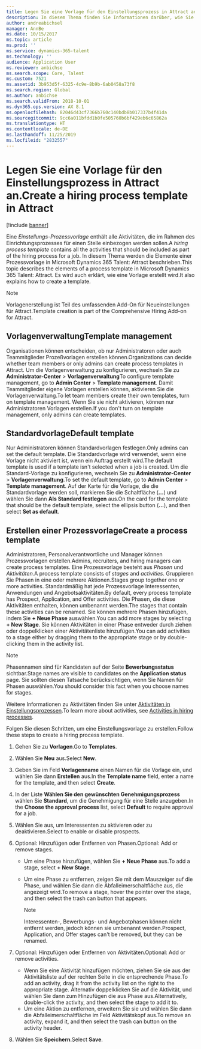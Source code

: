 ```yaml
---
title: Legen Sie eine Vorlage für den Einstellungsprozess in Attract an.
description: In diesem Thema finden Sie Informationen darüber, wie Sie eine Vorlage für einen Einstellungsprozess in Attract anlegen.
author: andreabichsel
manager: AnnBe
ms.date: 10/15/2017
ms.topic: article
ms.prod: ''
ms.service: dynamics-365-talent
ms.technology: ''
audience: Application User
ms.reviewer: anbichse
ms.search.scope: Core, Talent
ms.custom: 7521
ms.assetid: 3b953d5f-6325-4c9e-8b9b-6ab0458a73f8
ms.search.region: Global
ms.author: anbichse
ms.search.validFrom: 2018-10-01
ms.dyn365.ops.version: AX 8.1
ms.openlocfilehash: 82046d43cf7366b760c140bdb8b017337b4f41da
ms.sourcegitcommit: 9cc6a011bfdd1b0fe505760b6bf429eb6c65862a
ms.translationtype: HT
ms.contentlocale: de-DE
ms.lasthandoff: 11/25/2019
ms.locfileid: "2832557"
---
```

# <a name="create-a-hiring-process-template-in-attract"></a><span data-ttu-id="bbb86-103">Legen Sie eine Vorlage für den Einstellungsprozess in Attract an.</span><span class="sxs-lookup"><span data-stu-id="bbb86-103">Create a hiring process template in Attract</span></span>

[!include [banner](includes/banner.md)]

<span data-ttu-id="bbb86-104">Eine *Einstellungs-Prozessvorlage* enthält alle Aktivitäten, die im Rahmen des Einrichtungsprozesses für einen Stelle einbezogen werden sollen.</span><span class="sxs-lookup"><span data-stu-id="bbb86-104">A *hiring process template* contains all the activities that should be included as part of the hiring process for a job.</span></span> <span data-ttu-id="bbb86-105">In diesem Thema werden die Elemente einer Prozessvorlage in Microsoft Dynamics 365 Talent: Attract beschrieben.</span><span class="sxs-lookup"><span data-stu-id="bbb86-105">This topic describes the elements of a process template in Microsoft Dynamics 365 Talent: Attract.</span></span> <span data-ttu-id="bbb86-106">Es wird auch erklärt, wie eine Vorlage erstellt wird.</span><span class="sxs-lookup"><span data-stu-id="bbb86-106">It also explains how to create a template.</span></span>

> [!NOTE]
> <span data-ttu-id="bbb86-107">Vorlagenerstellung ist Teil des umfassenden Add-On für Neueinstellungen für Attract.</span><span class="sxs-lookup"><span data-stu-id="bbb86-107">Template creation is part of the Comprehensive Hiring Add-on for Attract.</span></span>

## <a name="template-management"></a><span data-ttu-id="bbb86-108">Vorlagenverwaltung</span><span class="sxs-lookup"><span data-stu-id="bbb86-108">Template management</span></span>

<span data-ttu-id="bbb86-109">Organisationen können entscheiden, ob nur Administratoren oder auch Teammitglieder Prozeßvorlagen erstellen können.</span><span class="sxs-lookup"><span data-stu-id="bbb86-109">Organizations can decide whether team members or only admins can create process templates in Attract.</span></span> <span data-ttu-id="bbb86-110">Um die Vorlagenverwaltung zu konfigurieren, wechseln Sie zu **Administrator-Center** \> **Vorlagenverwaltung**</span><span class="sxs-lookup"><span data-stu-id="bbb86-110">To configure template management, go to **Admin Center** \> **Template management**.</span></span> <span data-ttu-id="bbb86-111">Damit Teammitglieder eigene Vorlagen erstellen können, aktivieren Sie die Vorlagenverwaltung.</span><span class="sxs-lookup"><span data-stu-id="bbb86-111">To let team members create their own templates, turn on template management.</span></span> <span data-ttu-id="bbb86-112">Wenn Sie sie nicht aktivieren, können nur Administratoren Vorlagen erstellen.</span><span class="sxs-lookup"><span data-stu-id="bbb86-112">If you don't turn on template management, only admins can create templates.</span></span>

## <a name="default-template"></a><span data-ttu-id="bbb86-113">Standardvorlage</span><span class="sxs-lookup"><span data-stu-id="bbb86-113">Default template</span></span>

<span data-ttu-id="bbb86-114">Nur Administratoren können Standardvorlagen festlegen.</span><span class="sxs-lookup"><span data-stu-id="bbb86-114">Only admins can set the default template.</span></span> <span data-ttu-id="bbb86-115">Die Standardvorlage wird verwendet, wenn eine Vorlage nicht aktiviert ist, wenn ein Auftrag erstellt wird.</span><span class="sxs-lookup"><span data-stu-id="bbb86-115">The default template is used if a template isn't selected when a job is created.</span></span> <span data-ttu-id="bbb86-116">Um die Standard-Vorlage zu konfigurieren, wechseln Sie zu **Administrator-Center** \> **Vorlagenverwaltung**.</span><span class="sxs-lookup"><span data-stu-id="bbb86-116">To set the default template, go to **Admin Center** \> **Template management**.</span></span> <span data-ttu-id="bbb86-117">Auf der Karte für die Vorlage, die die Standardvorlage werden soll, markieren Sie die Schaltfläche (**...**) und wählen Sie dann **Als Standard festlegen** aus.</span><span class="sxs-lookup"><span data-stu-id="bbb86-117">On the card for the template that should be the default template, select the ellipsis button (**...**), and then select **Set as default**.</span></span>

## <a name="create-a-process-template"></a><span data-ttu-id="bbb86-118">Erstellen einer Prozessvorlage</span><span class="sxs-lookup"><span data-stu-id="bbb86-118">Create a process template</span></span>

<span data-ttu-id="bbb86-119">Administratoren, Personalverantwortliche und Manager können Prozessvorlagen erstellen.</span><span class="sxs-lookup"><span data-stu-id="bbb86-119">Admins, recruiters, and hiring managers can create process templates.</span></span> <span data-ttu-id="bbb86-120">Eine Prozessvorlage besteht aus *Phasen* und *Aktivitäten*.</span><span class="sxs-lookup"><span data-stu-id="bbb86-120">A process template consists of *stages* and *activities*.</span></span> <span data-ttu-id="bbb86-121">Gruppieren Sie Phasen in eine oder mehrere Aktionen.</span><span class="sxs-lookup"><span data-stu-id="bbb86-121">Stages group together one or more activities.</span></span> <span data-ttu-id="bbb86-122">Standardmäßig hat jede Prozessvorlage Interessenten, Anwendungen und Angebotsaktivitäten.</span><span class="sxs-lookup"><span data-stu-id="bbb86-122">By default, every process template has Prospect, Application, and Offer activities.</span></span> <span data-ttu-id="bbb86-123">Die Phasen, die diese Aktivitäten enthalten, können umbenannt werden.</span><span class="sxs-lookup"><span data-stu-id="bbb86-123">The stages that contain these activities can be renamed.</span></span> <span data-ttu-id="bbb86-124">Sie können mehrere Phasen hinzufügen, indem Sie **+ Neue Phase** auswählen.</span><span class="sxs-lookup"><span data-stu-id="bbb86-124">You can add more stages by selecting **+ New Stage**.</span></span> <span data-ttu-id="bbb86-125">Sie können Aktivitäten in einer Phase entweder durch ziehen oder doppelklicken einer Aktivitätenliste hinzufügen.</span><span class="sxs-lookup"><span data-stu-id="bbb86-125">You can add activities to a stage either by dragging them to the appropriate stage or by double-clicking them in the activity list.</span></span>

> [!NOTE]
> <span data-ttu-id="bbb86-126">Phasennamen sind für Kandidaten auf der Seite **Bewerbungsstatus** sichtbar.</span><span class="sxs-lookup"><span data-stu-id="bbb86-126">Stage names are visible to candidates on the **Application status** page.</span></span> <span data-ttu-id="bbb86-127">Sie sollten diesen Tatsache berücksichtigen, wenn Sie Namen für Phasen auswählen.</span><span class="sxs-lookup"><span data-stu-id="bbb86-127">You should consider this fact when you choose names for stages.</span></span>

<span data-ttu-id="bbb86-128">Weitere Informationen zu Aktivitäten finden Sie unter [Aktivitäten in Einstellungsprozessen](./activities-attract.md).</span><span class="sxs-lookup"><span data-stu-id="bbb86-128">To learn more about activities, see [Activities in hiring processes](./activities-attract.md).</span></span>

<span data-ttu-id="bbb86-129">Folgen Sie diesen Schritten, um eine Einstellungsvorlage zu erstellen.</span><span class="sxs-lookup"><span data-stu-id="bbb86-129">Follow these steps to create a hiring process template.</span></span>

1. <span data-ttu-id="bbb86-130">Gehen Sie zu **Vorlagen**.</span><span class="sxs-lookup"><span data-stu-id="bbb86-130">Go to **Templates**.</span></span>
2. <span data-ttu-id="bbb86-131">Wählen Sie **Neu** aus.</span><span class="sxs-lookup"><span data-stu-id="bbb86-131">Select **New**.</span></span>
3. <span data-ttu-id="bbb86-132">Geben Sie im Feld **Vorlagenname** einen Namen für die Vorlage ein, und wählen Sie dann **Erstellen** aus.</span><span class="sxs-lookup"><span data-stu-id="bbb86-132">In the **Template name** field, enter a name for the template, and then select **Create**.</span></span>
4. <span data-ttu-id="bbb86-133">In der Liste **Wählen Sie den gewünschten Genehmigungsprozess** wählen Sie **Standard**, um die Genehmigung für eine Stelle anzugeben.</span><span class="sxs-lookup"><span data-stu-id="bbb86-133">In the **Choose the approval process** list, select **Default** to require approval for a job.</span></span>
5. <span data-ttu-id="bbb86-134">Wählen Sie aus, um Interessenten zu aktivieren oder zu deaktivieren.</span><span class="sxs-lookup"><span data-stu-id="bbb86-134">Select to enable or disable prospects.</span></span>
6. <span data-ttu-id="bbb86-135">Optional: Hinzufügen oder Entfernen von Phasen.</span><span class="sxs-lookup"><span data-stu-id="bbb86-135">Optional: Add or remove stages.</span></span>

    - <span data-ttu-id="bbb86-136">Um eine Phase hinzufügen, wählen Sie **+ Neue Phase** aus.</span><span class="sxs-lookup"><span data-stu-id="bbb86-136">To add a stage, select **+ New Stage**.</span></span>
    - <span data-ttu-id="bbb86-137">Um eine Phase zu entfernen, zeigen Sie mit dem Mauszeiger auf die Phase, und wählen Sie dann die Abfalleimerschaltfläche aus, die angezeigt wird.</span><span class="sxs-lookup"><span data-stu-id="bbb86-137">To remove a stage, hover the pointer over the stage, and then select the trash can button that appears.</span></span>

        > [!NOTE]
        > <span data-ttu-id="bbb86-138">Interessenten-, Bewerbungs- und Angebotphasen können nicht entfernt werden, jedoch können sie umbenannt werden.</span><span class="sxs-lookup"><span data-stu-id="bbb86-138">Prospect, Application, and Offer stages can't be removed, but they can be renamed.</span></span>

7. <span data-ttu-id="bbb86-139">Optional: Hinzufügen oder Entfernen von Aktivitäten.</span><span class="sxs-lookup"><span data-stu-id="bbb86-139">Optional: Add or remove activities.</span></span>

    - <span data-ttu-id="bbb86-140">Wenn Sie eine Aktivität hinzufügen möchten, ziehen Sie sie aus der Aktivitätsliste auf der rechten Seite in die entsprechende Phase.</span><span class="sxs-lookup"><span data-stu-id="bbb86-140">To add an activity, drag it from the activity list on the right to the appropriate stage.</span></span> <span data-ttu-id="bbb86-141">Alternativ doppelklicken Sie auf die Aktivität, und wählen Sie dann zum Hinzufügen die aus Phase aus.</span><span class="sxs-lookup"><span data-stu-id="bbb86-141">Alternatively, double-click the activity, and then select the stage to add it to.</span></span>
    - <span data-ttu-id="bbb86-142">Um eine Aktion zu entfernen, erweitern Sie sie und wählen Sie dann die Abfalleimerschaltfläche im Feld Aktivitätskopf aus.</span><span class="sxs-lookup"><span data-stu-id="bbb86-142">To remove an activity, expand it, and then select the trash can button on the activity header.</span></span>

8. <span data-ttu-id="bbb86-143">Wählen Sie **Speichern**.</span><span class="sxs-lookup"><span data-stu-id="bbb86-143">Select **Save**.</span></span>
